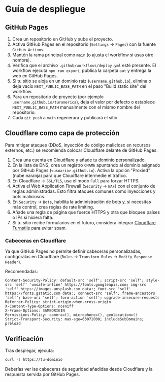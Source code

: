 # Guía de despliegue

## GitHub Pages

1. Crea un repositorio en GitHub y sube el proyecto.
2. Activa GitHub Pages en el repositorio (`Settings` → `Pages`) con la fuente `GitHub Actions`.
3. Mantén la rama principal como `main` (o ajusta el workflow si usas otro nombre).
4. Verifica que el archivo `.github/workflows/deploy.yml` esté presente. El workflow ejecuta `npm run export`, publica la carpeta `out` y entrega la web en GitHub Pages.
5. Si tu sitio se aloja en un dominio raíz (`username.github.io`), elimina o deja vacío `NEXT_PUBLIC_BASE_PATH` en el paso "Build static site" del workflow.
6. Para un repositorio de proyecto (por ejemplo `username.github.io/turamerica`), deja el valor por defecto o establece `NEXT_PUBLIC_BASE_PATH` manualmente con el mismo nombre del repositorio.
7. Cada `git push` a `main` regenerará y publicará el sitio.

## Cloudflare como capa de protección

Para mitigar ataques (DDoS, inyección de código malicioso en recursos externos, etc.) se recomienda colocar Cloudflare delante de GitHub Pages.

1. Crea una cuenta en Cloudflare y añade tu dominio personalizado.
2. En la lista de DNS, crea un registro `CNAME` apuntando al dominio asignado por GitHub Pages (`<usuario>.github.io`). Activa la opción "Proxied" (nube naranja) para que Cloudflare intermedie el tráfico.
3. En Cloudflare → `SSL/TLS`, usa el modo `Full` para forzar HTTPS.
4. Activa el Web Application Firewall (`Security` → `WAF`) con el conjunto de reglas administradas. Esto filtra ataques comunes como inyecciones y bots maliciosos.
5. En `Security` → `Bots`, habilita la administración de bots y, si necesitas más control, crea reglas de rate limiting.
6. Añade una regla de página que fuerce HTTPS y otra que bloquee países o IPs si hiciera falta.
7. Si tu sitio recibe formularios en el futuro, considera integrar [Cloudflare Turnstile](https://developers.cloudflare.com/turnstile/) para evitar spam.

### Cabeceras en Cloudflare

Ya que GitHub Pages no permite definir cabeceras personalizadas, configúralas en Cloudflare (`Rules` → `Transform Rules` → `Modify Response Header`).

Recomendadas:

```
Content-Security-Policy: default-src 'self'; script-src 'self'; style-src 'self' 'unsafe-inline' https://fonts.googleapis.com; img-src 'self' https://images.unsplash.com data:; font-src 'self' https://fonts.gstatic.com data:; connect-src 'self'; frame-ancestors 'self'; base-uri 'self'; form-action 'self'; upgrade-insecure-requests
Referrer-Policy: strict-origin-when-cross-origin
X-Content-Type-Options: nosniff
X-Frame-Options: SAMEORIGIN
Permissions-Policy: camera=(), microphone=(), geolocation=()
Strict-Transport-Security: max-age=63072000; includeSubDomains; preload
```

## Verificación

Tras desplegar, ejecuta:

```bash
curl -I https://tu-dominio
```

Deberías ver las cabeceras de seguridad añadidas desde Cloudflare y la respuesta servida por GitHub Pages.
